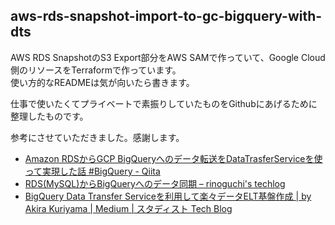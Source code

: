 ## aws-rds-snapshot-import-to-gc-bigquery-with-dts

AWS RDS SnapshotのS3 Export部分をAWS SAMで作っていて、Google Cloud側のリソースをTerraformで作っています。  
使い方的なREADMEは気が向いたら書きます。

仕事で使いたくてプライベートで素振りしていたものをGithubにあげるために整理したものです。

参考にさせていただきました。感謝します。

* [Amazon RDSからGCP BigQueryへのデータ転送をDataTrasferServiceを使って実現した話 \#BigQuery \- Qiita](https://qiita.com/Dai_Kentaro/items/af89878d313d00a12967)
* [RDS\(MySQL\)からBigQueryへのデータ同期 – rinoguchi's techlog](https://rinoguchi.net/2022/12/rds-to-bigquery.html)
* [BigQuery Data Transfer Serviceを利用して楽々データELT基盤作成 \| by Akira Kuriyama \| Medium \| スタディスト Tech Blog](https://studist.tech/data-analysis-infrastructure-using-bigquery-data-transfer-service-92a7d374c546)
